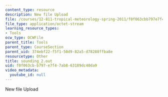 ```yaml
---
content_type: resource
description: New file Upload
file: /courses/12-811-tropical-meteorology-spring-2011/f0f063cbb797e7f47ab863189dc40da9_sounding_2.out
file_type: application/octet-stream
learning_resource_types:
- Tools
ocw_type: OCWFile
parent_title: Tools
parent_type: CourseSection
parent_uid: 374ebf22-f5f1-50d9-82a5-d78288ffba8e
resourcetype: Other
title: sounding_2.out
uid: f0f063cb-b797-e7f4-7ab8-63189dc40da9
video_metadata:
  youtube_id: null
---
```

New file Upload